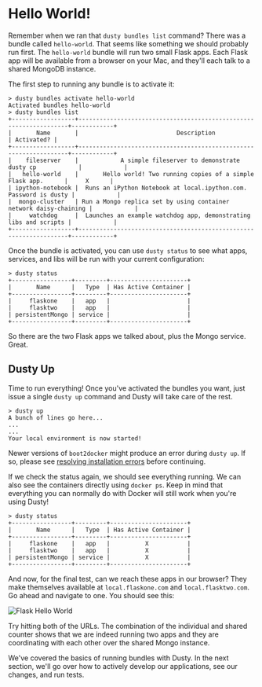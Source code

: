 # Hello World!

Remember when we ran that `dusty bundles list` command? There was a bundle called `hello-world`.
That seems like something we should probably run first. The `hello-world` bundle will run two
small Flask apps. Each Flask app will be available from a browser on your Mac, and they'll
each talk to a shared MongoDB instance.

The first step to running any bundle is to activate it:

```
> dusty bundles activate hello-world
Activated bundles hello-world
> dusty bundles list
+------------------+-------------------------------------------------------------------+------------+
|       Name       |                            Description                            | Activated? |
+------------------+-------------------------------------------------------------------+------------+
|    fileserver    |            A simple fileserver to demonstrate dusty cp            |            |
|   hello-world    |       Hello world! Two running copies of a simple Flask app.      |     X      |
| ipython-notebook |  Runs an iPython Notebook at local.ipython.com. Password is dusty |            |
|  mongo-cluster   | Run a Mongo replica set by using container network daisy-chaining |            |
|     watchdog     |  Launches an example watchdog app, demonstrating libs and scripts |            |
+------------------+-------------------------------------------------------------------+------------+
```

Once the bundle is activated, you can use `dusty status` to see what apps, services, and
libs will be run with your current configuration:

```
> dusty status
+-----------------+---------+----------------------+
|       Name      |   Type  | Has Active Container |
+-----------------+---------+----------------------+
|     flaskone    |   app   |                      |
|     flasktwo    |   app   |                      |
| persistentMongo | service |                      |
+-----------------+---------+----------------------+
```

So there are the two Flask apps we talked about, plus the Mongo service. Great.

## Dusty Up

Time to run everything! Once you've activated the bundles you want, just issue
a single `dusty up` command and Dusty will take care of the rest.

```
> dusty up
A bunch of lines go here...
...
...
Your local environment is now started!
```

Newer versions of `boot2docker` might produce an error during `dusty up`. If so, 
please see [resolving installation errors](./resolving-installation-errors.md) before continuing.

If we check the status again, we should see everything running. We can also
see the containers directly using `docker ps`. Keep in mind that everything
you can normally do with Docker will still work when you're using Dusty!

```
> dusty status
+-----------------+---------+----------------------+
|       Name      |   Type  | Has Active Container |
+-----------------+---------+----------------------+
|     flaskone    |   app   |          X           |
|     flasktwo    |   app   |          X           |
| persistentMongo | service |          X           |
+-----------------+---------+----------------------+
```

And now, for the final test, can we reach these apps in our browser? They make
themselves available at `local.flaskone.com` and `local.flasktwo.com`. Go ahead
and navigate to one. You should see this:

![Flask Hello World](../assets/flask-hello-world.png)

Try hitting both of the URLs. The combination of the individual and shared counter
shows that we are indeed running two apps and they are coordinating with each other
over the shared Mongo instance.

We've covered the basics of running bundles with Dusty. In the next section, we'll
go over how to actively develop our applications, see our changes, and run tests.
